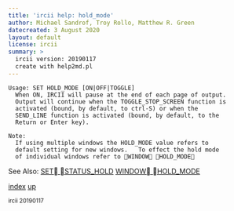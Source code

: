 ```yaml
---
title: 'ircii help: hold_mode'
author: Michael Sandrof, Troy Rollo, Matthew R. Green
datecreated: 3 August 2020
layout: default
license: ircii
summary: >
  ircii version: 20190117
  create with help2md.pl
---
```

```
Usage: SET HOLD_MODE [ON|OFF|TOGGLE]
  When ON, IRCII will pause at the end of each page of output.
  Output will continue when the TOGGLE_STOP_SCREEN function is
  activated (bound, by default, to ctrl-S) or when the
  SEND_LINE function is activated (bound, by default, to the
  Return or Enter key).

Note:
  If using multiple windows the HOLD_MODE value refers to
  default setting for new windows.   To effect the hold mode
  of individual windows refer to WINDOW HOLD_MODE

```
See Also:
  [SET STATUS_HOLD](../set/status_hold.html)
  [WINDOW HOLD_MODE](../window/hold_mode.html)

[index](index.html)
[up](..)

<small> ircii 20190117 </small>
